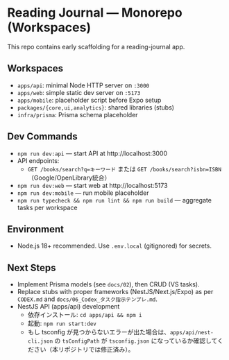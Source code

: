 # Reading Journal — Monorepo (Workspaces)

This repo contains early scaffolding for a reading-journal app.

## Workspaces
- `apps/api`: minimal Node HTTP server on `:3000`
- `apps/web`: simple static dev server on `:5173`
- `apps/mobile`: placeholder script before Expo setup
- `packages/{core,ui,analytics}`: shared libraries (stubs)
- `infra/prisma`: Prisma schema placeholder

## Dev Commands
- `npm run dev:api` — start API at http://localhost:3000
- API endpoints:
  - `GET /books/search?q=キーワード` または `GET /books/search?isbn=ISBN`（Google/OpenLibrary統合）
- `npm run dev:web` — start web at http://localhost:5173
- `npm run dev:mobile` — run mobile placeholder
- `npm run typecheck && npm run lint && npm run build` — aggregate tasks per workspace

## Environment
- Node.js 18+ recommended. Use `.env.local` (gitignored) for secrets.

## Next Steps
- Implement Prisma models (see `docs/02`), then CRUD (VS tasks).
- Replace stubs with proper frameworks (NestJS/Next.js/Expo) as per `CODEX.md` and `docs/06_Codex_タスク指示テンプレ.md`.
- NestJS API (apps/api) development
  - 依存インストール: `cd apps/api && npm i`
  - 起動: `npm run start:dev`
  - もし tsconfig が見つからないエラーが出た場合は、`apps/api/nest-cli.json` の `tsConfigPath` が `tsconfig.json` になっているか確認してください（本リポジトリでは修正済み）。
